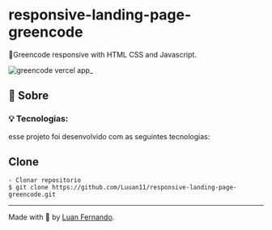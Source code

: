 # responsive-landing-page-greencode
🌱Greencode responsive with HTML CSS and Javascript.

![greencode vercel app_](https://user-images.githubusercontent.com/79935555/233244798-14582fd3-eca5-4d60-9020-369d7e4b493b.png)

## 💬 Sobre

### 💡 Tecnologias:

esse projeto foi desenvolvido com as seguintes tecnologias:


## Clone

    - Clonar repositorio 
    $ git clone https://github.com/Luuan11/responsive-landing-page-greencode.git

---
Made with 💜 by [Luan Fernando](https://www.linkedin.com/in/luan-fernando/).

